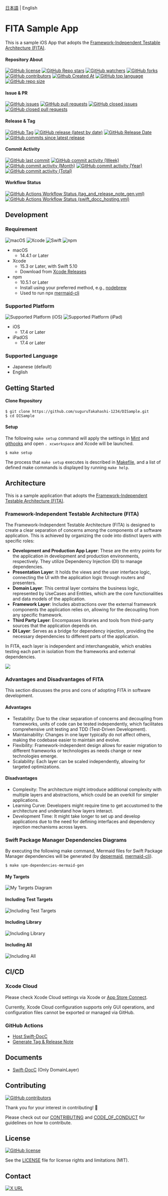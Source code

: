 
[日本語](./README.md) | English

# FITA Sample App

This is a sample iOS App that adopts the [Framework-Independent Testable Architecture (FITA)](#framework-independent-testable-architecture-fita).

#### Repository About
[![GitHub license](https://img.shields.io/github/license/suguruTakahashi-1234/DISample)](https://github.com/suguruTakahashi-1234/DISample/blob/main/LICENSE.md)
[![GitHub Repo stars](https://img.shields.io/github/stars/suguruTakahashi-1234/DISample)](https://github.com/suguruTakahashi-1234/DISample/stargazers)
[![GitHub watchers](https://img.shields.io/github/watchers/suguruTakahashi-1234/DISample)](https://github.com/suguruTakahashi-1234/DISample/watchers)
[![GitHub forks](https://img.shields.io/github/forks/suguruTakahashi-1234/DISample)](https://github.com/suguruTakahashi-1234/DISample/network/members)
[![GitHub contributors](https://img.shields.io/github/contributors/suguruTakahashi-1234/DISample)](https://github.com/suguruTakahashi-1234/DISample/graphs/contributors)
[![Github Created At](https://img.shields.io/github/created-at/suguruTakahashi-1234/DISample)](https://github.com/suguruTakahashi-1234/DISample/releases)
[![GitHub top language](https://img.shields.io/github/languages/top/suguruTakahashi-1234/DISample)](https://github.com/suguruTakahashi-1234/DISample)
[![GitHub repo size](https://img.shields.io/github/repo-size/suguruTakahashi-1234/DISample)](https://github.com/suguruTakahashi-1234/DISample)

#### Issue & PR

[![GitHub issues](https://img.shields.io/github/issues-raw/suguruTakahashi-1234/DISample)](https://github.com/suguruTakahashi-1234/DISample/issues)
[![GitHub pull requests](https://img.shields.io/github/issues-pr-raw/suguruTakahashi-1234/DISample)](https://github.com/suguruTakahashi-1234/DISample/pulls)
[![GitHub closed issues](https://img.shields.io/github/issues-closed-raw/suguruTakahashi-1234/DISample)](https://github.com/suguruTakahashi-1234/DISample/issues?q=is%3Aissue+is%3Aclosed)
[![GitHub closed pull requests](https://img.shields.io/github/issues-pr-closed-raw/suguruTakahashi-1234/DISample)](https://github.com/suguruTakahashi-1234/DISample/pulls?q=is%3Apr+is%3Aclosed)

#### Release & Tag

[![GitHub Tag](https://img.shields.io/github/v/tag/suguruTakahashi-1234/DISample)](https://github.com/suguruTakahashi-1234/DISample/tags)
[![GitHub release (latest by date)](https://img.shields.io/github/v/release/suguruTakahashi-1234/DISample)](https://github.com/suguruTakahashi-1234/DISample/releases)
[![GitHub Release Date](https://img.shields.io/github/release-date/suguruTakahashi-1234/DISample)](https://github.com/suguruTakahashi-1234/DISample/releases)
[![GitHub commits since latest release](https://img.shields.io/github/commits-since/suguruTakahashi-1234/DISample/latest)](https://github.com/suguruTakahashi-1234/DISample)

#### Commit Activity

[![GitHub last commit](https://img.shields.io/github/last-commit/suguruTakahashi-1234/DISample)](https://github.com/suguruTakahashi-1234/DISample/commits)
[![GitHub commit activity (Week)](https://img.shields.io/github/commit-activity/w/suguruTakahashi-1234/DISample)](https://github.com/suguruTakahashi-1234/DISample)
[![GitHub commit activity (Month)](https://img.shields.io/github/commit-activity/m/suguruTakahashi-1234/DISample)](https://github.com/suguruTakahashi-1234/DISample)
[![GitHub commit activity (Year)](https://img.shields.io/github/commit-activity/y/suguruTakahashi-1234/DISample)](https://github.com/suguruTakahashi-1234/DISample)
[![GitHub commit activity (Total)](https://img.shields.io/github/commit-activity/t/suguruTakahashi-1234/DISample)](https://github.com/suguruTakahashi-1234/DISample/commits)

#### Workflow Status

[![GitHub Actions Workflow Status (tag_and_release_note_gen.yml)](https://img.shields.io/github/actions/workflow/status/suguruTakahashi-1234/DISample/tag_and_release_note_gen.yml)](https://github.com/suguruTakahashi-1234/DISample/actions/workflows/tag_and_release_note_gen.yml)
[![GitHub Actions Workflow Status (swift_docc_hosting.yml)](https://img.shields.io/github/actions/workflow/status/suguruTakahashi-1234/DISample/swift_docc_hosting.yml)](https://github.com/suguruTakahashi-1234/DISample/actions/workflows/swift_docc_hosting.yml)

## Development

### Requirement

![macOS](https://img.shields.io/badge/macOS-14.4.1+-brightgreen?logo=macos)
![Xcode](https://img.shields.io/badge/Xcode-15.3-brightgreen?logo=xcode)
![Swift](https://img.shields.io/badge/Swift-5.10-brightgreen?logo=swift)
![npm](https://img.shields.io/badge/npm-10.5.0+-brightgreen?logo=npm)

- macOS
  - 14.4.1 or Later
- Xcode
  - 15.3 or Later, with Swift 5.10
  - Download from [Xcode Releases](https://xcodereleases.com)
- npm
  - 10.5.1 or Later
  - Install using your preferred method, e.g., [nodebrew](https://github.com/hokaccha/nodebrew)
  - Used to run npx [mermaid-cli](https://github.com/mermaid-js/mermaid-cli)

### Supported Platform

![Supported Platform (iOS)](https://img.shields.io/badge/iOS-17.4+-brightgreen)
![Supported Platform (iPad)](https://img.shields.io/badge/iPadOS-17.4+-brightgreen)

- iOS
  - 17.4 or Later
- iPadOS
  - 17.4 or Later

### Supported Language

- Japanese (default)
- English

## Getting Started

#### Clone Repository

```shell
$ git clone https://github.com/suguruTakahashi-1234/DISample.git
$ cd DISample
```

#### Setup

The following `make setup` command will apply the settings in [Mint](https://github.com/yonaskolb/Mint) and [githooks](https://git-scm.com/docs/githooks) and open `. xcworkspace` and Xcode will be launched.

```shell
$ make setup
```

The process that `make setup` executes is described in [Makefile](./Makefile), and a list of defined make commands is displayed by running `make help`.

## Architecture

This is a sample application that adopts the [Framework-Independent Testable Architecture (FITA)](#framework-independent-testable-architecture-fita).

### Framework-Independent Testable Architecture (FITA)

The Framework-Independent Testable Architecture (FITA) is designed to create a clear separation of concerns among the components of a software application. This is achieved by organizing the code into distinct layers with specific roles:

- **Development and Production App Layer**: These are the entry points for the application in development and production environments, respectively. They utilize Dependency Injection (DI) to manage dependencies.
- **Presentation Layer**: It holds the views and the user interface logic, connecting the UI with the application logic through routers and presenters.
- **Domain Layer**: This central layer contains the business logic, represented by UseCases and Entities, which are the core functionalities and data models of the application.
- **Framework Layer**: Includes abstractions over the external framework components the application relies on, allowing for the decoupling from any specific framework.
- **Third Party Layer**: Encompasses libraries and tools from third-party sources that the application depends on.
- **DI Layer**: Serves as a bridge for dependency injection, providing the necessary dependencies to different parts of the application.

In FITA, each layer is independent and interchangeable, which enables testing each part in isolation from the frameworks and external dependencies.

![](./asset/drawio/architecture.drawio.svg)

### Advantages and Disadvantages of FITA

This section discusses the pros and cons of adopting FITA in software development.

#### Advantages

- Testability: Due to the clear separation of concerns and decoupling from frameworks, units of code can be tested independently, which facilitates comprehensive unit testing and TDD (Test-Driven Development).
- Maintainability: Changes in one layer typically do not affect others, making the codebase easier to maintain and evolve.
- Flexibility: Framework-independent design allows for easier migration to different frameworks or technologies as needs change or new technologies emerge.
- Scalability: Each layer can be scaled independently, allowing for targeted optimizations.

#### Disadvantages

- Complexity: The architecture might introduce additional complexity with multiple layers and abstractions, which could be an overkill for simpler applications.
- Learning Curve: Developers might require time to get accustomed to the architecture and understand how layers interact.
- Development Time: It might take longer to set up and develop applications due to the need for defining interfaces and dependency injection mechanisms across layers.

### Swift Package Manager Dependencies Diagrams

By executing the following make command, Mermaid files for Swift Package Manager dependencies will be generated (by [depermaid](https://github.com/daikimat/depermaid), [mermaid-cli](https://github.com/mermaid-js/mermaid-cli)).

```shell
$ make spm-dependencies-mermaid-gen
```

#### My Targets

![My Targets Diagram](./asset/image/my_targets.svg)

#### Including Test Targets

![Including Test Targets](./asset/image/test_targets.svg)

#### Including Library

![Including Library](./asset/image/library_targets.svg)

#### Including All

![Including All](./asset/image/all_targets.svg)

## CI/CD

### Xcode Cloud

Please check Xcode Cloud settings via Xcode or [App Store Connect](https://appstoreconnect.apple.com/).

Currently, Xcode Cloud configuration supports only GUI operations, and configuration files cannot be exported or managed via GitHub.

### GitHub Actions

- [Host Swift-DocC](https://github.com/suguruTakahashi-1234/DISample/actions/workflows/swift_docc_hosting.yml)
- [Generate Tag & Release Note](https://github.com/suguruTakahashi-1234/DISample/actions/workflows/tag_and_release_note_gen.yml)

## Documents

- [Swift-DocC](https://sugurutakahashi-1234.github.io/DISample/documentation/domainlayer/) (Only DomainLayer)

## Contributing

[![GitHub contributors](https://img.shields.io/github/contributors/suguruTakahashi-1234/DISample)](https://github.com/suguruTakahashi-1234/DISample/graphs/contributors)

Thank you for your interest in contributing! 🌟

Please check out our [CONTRIBUTING](./CONTRIBUTING.md) and [CODE_OF_CONDUCT](./CODE_OF_CONDUCT.md) for guidelines on how to contribute.

## License

[![GitHub license](https://img.shields.io/github/license/suguruTakahashi-1234/DISample)](https://github.com/suguruTakahashi-1234/DISample/blob/main/LICENSE.md)

See the [LICENSE](./LICENSE.md) file for license rights and limitations (MIT).

## Contact

[![X URL](https://img.shields.io/twitter/url?url=https%3A%2F%2Ftwitter.com%2Fikuraikuraaaaaa)](https://twitter.com/ikuraikuraaaaaa)

